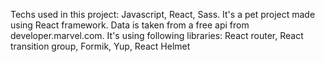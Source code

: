 Techs used in this project: Javascript, React, Sass.
It's a pet project made using React framework. Data is taken from a free api from developer.marvel.com.
It's using following libraries:
   React router,
   React transition group,
   Formik,
   Yup,
   React Helmet
